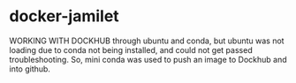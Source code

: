 # docker-jamilet
WORKING WITH DOCKHUB through ubuntu and conda, but ubuntu was not loading due to conda not being
installed, and could not get passed troubleshooting. So, mini conda was used to push an image to Dockhub and into github. 